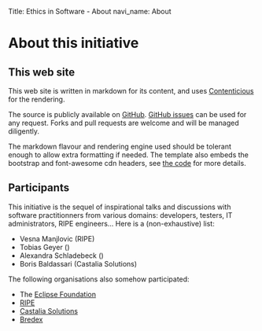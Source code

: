 Title: Ethics in Software - About
navi_name: About

# About this initiative

## This web site

This web site is written in markdown for its content, and uses [Contenticious](http://mirko.westermeier.de/contenticious/) for the rendering.

The source is publicly available on [GitHub](https://github.com/borisbaldassari/software-ethics). [GitHub issues](https://github.com/borisbaldassari/software-ethics/issues) can be used for any request. Forks and pull requests are welcome and will be managed diligently.

The markdown flavour and rendering engine used should be tolerant enough to allow extra formatting if needed. The template also embeds the bootstrap and font-awesome cdn headers, see [the code](https://github.com/borisbaldassari/software-ethics/blob/master/templates/layouts/contenticious.html.ep) for more details.

## Participants

This initiative is the sequel of inspirational talks and discussions with software practitionners from various domains: developers, testers, IT administrators, RIPE engineers... Here is a (non-exhaustive) list:

* Vesna Manjlovic (RIPE)
* Tobias Geyer ()
* Alexandra Schladebeck ()
* Boris Baldassari (Castalia Solutions)

The following organisations also somehow participated:

* The [Eclipse Foundation](http://www.eclipse.org)
* [RIPE](https://www.ripe.net)
* [Castalia Solutions](http://castalia.solutions)
* [Bredex](https://bredex.de)